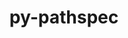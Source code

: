 ---
title: "py-pathspec"
layout: cache
categories: [package, v0.21.0]
meta: {"versions": ["0.11.1"], "compilers": ["apple-clang@=15.0.0", "cce@=15.0.1", "gcc@=11.1.0", "gcc@=11.3.0", "gcc@=11.4.0", "gcc@=7.3.1", "gcc@=7.5.0", "gcc@=9.4.0", "oneapi@=2023.2.0"], "oss": ["amzn2", "rhel8", "ubuntu18.04", "ubuntu20.04", "ubuntu22.04", "ventura"], "platforms": ["darwin", "linux"], "targets": ["aarch64", "neoverse_n1", "neoverse_v1", "ppc64le", "x86_64_v3", "zen4"], "stacks": ["aws-isc", "aws-isc-aarch64", "data-vis-sdk", "e4s", "e4s-cray-rhel", "e4s-neoverse_v1", "e4s-oneapi", "e4s-power", "e4s-rocm-external", "ml-darwin-aarch64-mps", "ml-linux-x86_64-cpu", "ml-linux-x86_64-cuda", "ml-linux-x86_64-rocm", "radiuss", "root"], "num_specs": 19, "num_specs_by_stack": {"ml-darwin-aarch64-mps": 2, "root": 19, "aws-isc-aarch64": 2, "aws-isc": 1, "e4s-cray-rhel": 2, "radiuss": 1, "e4s-neoverse_v1": 1, "e4s-power": 1, "data-vis-sdk": 2, "e4s": 2, "e4s-rocm-external": 1, "e4s-oneapi": 2, "ml-linux-x86_64-rocm": 3, "ml-linux-x86_64-cuda": 3, "ml-linux-x86_64-cpu": 3}}
spec_details: [{"hash": "rzo3mdtjl3kbcu4gwif6fsxxo6c7uqbm", "compiler": "apple-clang@=15.0.0", "versions": ["0.11.1"], "os": "ventura", "platform": "darwin", "target": "aarch64", "variants": ["build_system=python_pip"], "stacks": ["ml-darwin-aarch64-mps", "root"], "size": "-", "tarball": "https://binaries.spack.io/releases/v0.21.0/build_cache/darwin-ventura-aarch64/apple-clang-15.0.0/py-pathspec-0.11.1/darwin-ventura-aarch64-apple-clang-15.0.0-py-pathspec-0.11.1-rzo3mdtjl3kbcu4gwif6fsxxo6c7uqbm.spack"}, {"hash": "25qlsgwyi4oukg75enl47jabqi6eb5kv", "compiler": "apple-clang@=15.0.0", "versions": ["0.11.1"], "os": "ventura", "platform": "darwin", "target": "aarch64", "variants": ["build_system=python_pip"], "stacks": ["ml-darwin-aarch64-mps", "root"], "size": "-", "tarball": "https://binaries.spack.io/releases/v0.21.0/build_cache/darwin-ventura-aarch64/apple-clang-15.0.0/py-pathspec-0.11.1/darwin-ventura-aarch64-apple-clang-15.0.0-py-pathspec-0.11.1-25qlsgwyi4oukg75enl47jabqi6eb5kv.spack"}, {"hash": "2unaugoyhcx2kqz7ibldcc74h6snu6ij", "compiler": "gcc@=7.3.1", "versions": ["0.11.1"], "os": "amzn2", "platform": "linux", "target": "aarch64", "variants": ["build_system=python_pip"], "stacks": ["root", "aws-isc-aarch64"], "size": "-", "tarball": "https://binaries.spack.io/releases/v0.21.0/build_cache/linux-amzn2-aarch64/gcc-7.3.1/py-pathspec-0.11.1/linux-amzn2-aarch64-gcc-7.3.1-py-pathspec-0.11.1-2unaugoyhcx2kqz7ibldcc74h6snu6ij.spack"}, {"hash": "ymm6lmocofasgglxc66nt4znyfe5yfkd", "compiler": "gcc@=7.3.1", "versions": ["0.11.1"], "os": "amzn2", "platform": "linux", "target": "neoverse_n1", "variants": ["build_system=python_pip"], "stacks": ["root", "aws-isc-aarch64"], "size": "-", "tarball": "https://binaries.spack.io/releases/v0.21.0/build_cache/linux-amzn2-neoverse_n1/gcc-7.3.1/py-pathspec-0.11.1/linux-amzn2-neoverse_n1-gcc-7.3.1-py-pathspec-0.11.1-ymm6lmocofasgglxc66nt4znyfe5yfkd.spack"}, {"hash": "u5wpf7oft2cpthbgeik3msi2vrf4omjp", "compiler": "gcc@=7.3.1", "versions": ["0.11.1"], "os": "amzn2", "platform": "linux", "target": "x86_64_v3", "variants": ["build_system=python_pip"], "stacks": ["root", "aws-isc"], "size": "-", "tarball": "https://binaries.spack.io/releases/v0.21.0/build_cache/linux-amzn2-x86_64_v3/gcc-7.3.1/py-pathspec-0.11.1/linux-amzn2-x86_64_v3-gcc-7.3.1-py-pathspec-0.11.1-u5wpf7oft2cpthbgeik3msi2vrf4omjp.spack"}, {"hash": "4cj6pxy5va6drhmb7564frr3ipl47sjb", "compiler": "cce@=15.0.1", "versions": ["0.11.1"], "os": "rhel8", "platform": "linux", "target": "zen4", "variants": ["build_system=python_pip"], "stacks": ["e4s-cray-rhel", "root"], "size": "-", "tarball": "https://binaries.spack.io/releases/v0.21.0/build_cache/linux-rhel8-zen4/cce-15.0.1/py-pathspec-0.11.1/linux-rhel8-zen4-cce-15.0.1-py-pathspec-0.11.1-4cj6pxy5va6drhmb7564frr3ipl47sjb.spack"}, {"hash": "3slailzebm7etfk7z4jkansj24qhbf74", "compiler": "cce@=15.0.1", "versions": ["0.11.1"], "os": "rhel8", "platform": "linux", "target": "zen4", "variants": ["build_system=python_pip"], "stacks": ["e4s-cray-rhel", "root"], "size": "-", "tarball": "https://binaries.spack.io/releases/v0.21.0/build_cache/linux-rhel8-zen4/cce-15.0.1/py-pathspec-0.11.1/linux-rhel8-zen4-cce-15.0.1-py-pathspec-0.11.1-3slailzebm7etfk7z4jkansj24qhbf74.spack"}, {"hash": "cbotof42bw35nwratlm6smpvkq7sw7qu", "compiler": "gcc@=7.5.0", "versions": ["0.11.1"], "os": "ubuntu18.04", "platform": "linux", "target": "x86_64_v3", "variants": ["build_system=python_pip"], "stacks": ["radiuss", "root"], "size": "-", "tarball": "https://binaries.spack.io/releases/v0.21.0/build_cache/linux-ubuntu18.04-x86_64_v3/gcc-7.5.0/py-pathspec-0.11.1/linux-ubuntu18.04-x86_64_v3-gcc-7.5.0-py-pathspec-0.11.1-cbotof42bw35nwratlm6smpvkq7sw7qu.spack"}, {"hash": "mzq23pc766lhmyf4v3pgoi6sivvhjkbn", "compiler": "gcc@=11.4.0", "versions": ["0.11.1"], "os": "ubuntu20.04", "platform": "linux", "target": "neoverse_v1", "variants": ["build_system=python_pip"], "stacks": ["e4s-neoverse_v1", "root"], "size": "-", "tarball": "https://binaries.spack.io/releases/v0.21.0/build_cache/linux-ubuntu20.04-neoverse_v1/gcc-11.4.0/py-pathspec-0.11.1/linux-ubuntu20.04-neoverse_v1-gcc-11.4.0-py-pathspec-0.11.1-mzq23pc766lhmyf4v3pgoi6sivvhjkbn.spack"}, {"hash": "7xwnvcencpp6waot5n7irszwmjpmguhe", "compiler": "gcc@=9.4.0", "versions": ["0.11.1"], "os": "ubuntu20.04", "platform": "linux", "target": "ppc64le", "variants": ["build_system=python_pip"], "stacks": ["e4s-power", "root"], "size": "-", "tarball": "https://binaries.spack.io/releases/v0.21.0/build_cache/linux-ubuntu20.04-ppc64le/gcc-9.4.0/py-pathspec-0.11.1/linux-ubuntu20.04-ppc64le-gcc-9.4.0-py-pathspec-0.11.1-7xwnvcencpp6waot5n7irszwmjpmguhe.spack"}, {"hash": "fl44zlt4d7eq37w4mvdmcyacoaz2ypv3", "compiler": "gcc@=11.1.0", "versions": ["0.11.1"], "os": "ubuntu20.04", "platform": "linux", "target": "x86_64_v3", "variants": ["build_system=python_pip"], "stacks": ["data-vis-sdk", "root"], "size": "-", "tarball": "https://binaries.spack.io/releases/v0.21.0/build_cache/linux-ubuntu20.04-x86_64_v3/gcc-11.1.0/py-pathspec-0.11.1/linux-ubuntu20.04-x86_64_v3-gcc-11.1.0-py-pathspec-0.11.1-fl44zlt4d7eq37w4mvdmcyacoaz2ypv3.spack"}, {"hash": "n3vyybdbb5q4ed3fidguyofvqoh6xs5z", "compiler": "gcc@=11.1.0", "versions": ["0.11.1"], "os": "ubuntu20.04", "platform": "linux", "target": "x86_64_v3", "variants": ["build_system=python_pip"], "stacks": ["data-vis-sdk", "root"], "size": "-", "tarball": "https://binaries.spack.io/releases/v0.21.0/build_cache/linux-ubuntu20.04-x86_64_v3/gcc-11.1.0/py-pathspec-0.11.1/linux-ubuntu20.04-x86_64_v3-gcc-11.1.0-py-pathspec-0.11.1-n3vyybdbb5q4ed3fidguyofvqoh6xs5z.spack"}, {"hash": "d4lc4tkgjlddcnl4cwb4z34quxex6b2b", "compiler": "gcc@=11.4.0", "versions": ["0.11.1"], "os": "ubuntu20.04", "platform": "linux", "target": "x86_64_v3", "variants": ["build_system=python_pip"], "stacks": ["e4s", "e4s-rocm-external", "root"], "size": "-", "tarball": "https://binaries.spack.io/releases/v0.21.0/build_cache/linux-ubuntu20.04-x86_64_v3/gcc-11.4.0/py-pathspec-0.11.1/linux-ubuntu20.04-x86_64_v3-gcc-11.4.0-py-pathspec-0.11.1-d4lc4tkgjlddcnl4cwb4z34quxex6b2b.spack"}, {"hash": "brphdhm7nzuqudfczcjn4pbds7qfqxuh", "compiler": "gcc@=11.4.0", "versions": ["0.11.1"], "os": "ubuntu20.04", "platform": "linux", "target": "x86_64_v3", "variants": ["build_system=python_pip"], "stacks": ["e4s", "root"], "size": "-", "tarball": "https://binaries.spack.io/releases/v0.21.0/build_cache/linux-ubuntu20.04-x86_64_v3/gcc-11.4.0/py-pathspec-0.11.1/linux-ubuntu20.04-x86_64_v3-gcc-11.4.0-py-pathspec-0.11.1-brphdhm7nzuqudfczcjn4pbds7qfqxuh.spack"}, {"hash": "e6xs5v3qfpd2xnoae542ncnqgechlnjv", "compiler": "oneapi@=2023.2.0", "versions": ["0.11.1"], "os": "ubuntu20.04", "platform": "linux", "target": "x86_64_v3", "variants": ["build_system=python_pip"], "stacks": ["root", "e4s-oneapi"], "size": "-", "tarball": "https://binaries.spack.io/releases/v0.21.0/build_cache/linux-ubuntu20.04-x86_64_v3/oneapi-2023.2.0/py-pathspec-0.11.1/linux-ubuntu20.04-x86_64_v3-oneapi-2023.2.0-py-pathspec-0.11.1-e6xs5v3qfpd2xnoae542ncnqgechlnjv.spack"}, {"hash": "dxz3umnapt4adhututdenxx5ef5tpybw", "compiler": "oneapi@=2023.2.0", "versions": ["0.11.1"], "os": "ubuntu20.04", "platform": "linux", "target": "x86_64_v3", "variants": ["build_system=python_pip"], "stacks": ["root", "e4s-oneapi"], "size": "-", "tarball": "https://binaries.spack.io/releases/v0.21.0/build_cache/linux-ubuntu20.04-x86_64_v3/oneapi-2023.2.0/py-pathspec-0.11.1/linux-ubuntu20.04-x86_64_v3-oneapi-2023.2.0-py-pathspec-0.11.1-dxz3umnapt4adhututdenxx5ef5tpybw.spack"}, {"hash": "kbrqggwxz2ps7rqzm3fhghdivyxg3jnn", "compiler": "gcc@=11.3.0", "versions": ["0.11.1"], "os": "ubuntu22.04", "platform": "linux", "target": "x86_64_v3", "variants": ["build_system=python_pip"], "stacks": ["ml-linux-x86_64-rocm", "ml-linux-x86_64-cuda", "root", "ml-linux-x86_64-cpu"], "size": "-", "tarball": "https://binaries.spack.io/releases/v0.21.0/build_cache/linux-ubuntu22.04-x86_64_v3/gcc-11.3.0/py-pathspec-0.11.1/linux-ubuntu22.04-x86_64_v3-gcc-11.3.0-py-pathspec-0.11.1-kbrqggwxz2ps7rqzm3fhghdivyxg3jnn.spack"}, {"hash": "mhcrutnvgywzudbqautvjq3baq62n2sx", "compiler": "gcc@=11.3.0", "versions": ["0.11.1"], "os": "ubuntu22.04", "platform": "linux", "target": "x86_64_v3", "variants": ["build_system=python_pip"], "stacks": ["ml-linux-x86_64-rocm", "ml-linux-x86_64-cuda", "root", "ml-linux-x86_64-cpu"], "size": "-", "tarball": "https://binaries.spack.io/releases/v0.21.0/build_cache/linux-ubuntu22.04-x86_64_v3/gcc-11.3.0/py-pathspec-0.11.1/linux-ubuntu22.04-x86_64_v3-gcc-11.3.0-py-pathspec-0.11.1-mhcrutnvgywzudbqautvjq3baq62n2sx.spack"}, {"hash": "s6cetg3s4m4gxk3mizor72nkl6ewvwjh", "compiler": "gcc@=11.3.0", "versions": ["0.11.1"], "os": "ubuntu22.04", "platform": "linux", "target": "x86_64_v3", "variants": ["build_system=python_pip"], "stacks": ["ml-linux-x86_64-rocm", "ml-linux-x86_64-cuda", "root", "ml-linux-x86_64-cpu"], "size": "-", "tarball": "https://binaries.spack.io/releases/v0.21.0/build_cache/linux-ubuntu22.04-x86_64_v3/gcc-11.3.0/py-pathspec-0.11.1/linux-ubuntu22.04-x86_64_v3-gcc-11.3.0-py-pathspec-0.11.1-s6cetg3s4m4gxk3mizor72nkl6ewvwjh.spack"}]
---